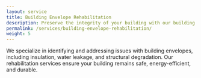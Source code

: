 ```yaml
---
layout: service
title: Building Envelope Rehabilitation
description: Preserve the integrity of your building with our building envelope rehabilitation services.
permalink: /services/building-envelope-rehabilitation/
weight: 5
---
```


We specialize in identifying and addressing issues with building envelopes, including insulation, water leakage, and structural degradation. Our rehabilitation services ensure your building remains safe, energy-efficient, and durable.
